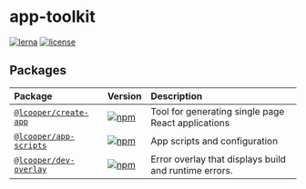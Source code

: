 # app-toolkit

[![lerna][lerna-badge]][lerna-link]
[![license][license-badge]][license-link]

## Packages

| Package                                        | Version                                               | Description                                           |
|:-----------------------------------------------|:------------------------------------------------------|:------------------------------------------------------|
| [`@lcooper/create-app`](packages/create-app)   | [![npm][create-app-npm-badge]][create-app-npm-link]   | Tool for generating single page React applications    |
| [`@lcooper/app-scripts`](packages/app-scripts) | [![npm][app-scripts-npm-badge]][app-scripts-npm-link] | App scripts and configuration                         |
| [`@lcooper/dev-overlay`](packages/dev-overlay) | [![npm][dev-overlay-npm-badge]][dev-overlay-npm-link] | Error overlay that displays build and runtime errors. |

[create-app-npm-link]: https://www.npmjs.com/package/@lcooper/create-app
[create-app-npm-badge]: https://img.shields.io/npm/v/@lcooper/create-app?logo=npm&style=flat-square
[app-scripts-npm-link]: https://www.npmjs.com/package/@lcooper/app-scripts
[app-scripts-npm-badge]: https://img.shields.io/npm/v/@lcooper/app-scripts?logo=npm&style=flat-square
[dev-overlay-npm-link]: https://www.npmjs.com/package/@lcooper/dev-overlay
[dev-overlay-npm-badge]: https://img.shields.io/npm/v/@lcooper/dev-overlay?logo=npm&style=flat-square
[license-link]: LICENSE
[license-badge]: https://img.shields.io/github/license/luciancooper/app-toolkit?color=brightgreen&style=for-the-badge
[lerna-link]: https://lerna.js.org
[lerna-badge]: https://img.shields.io/badge/maintained%20with-lerna-cc00ff.svg?style=for-the-badge